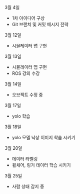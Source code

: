 3월 4일

- 1차 아이디어 구상
- Git 브랜치 및 커밋 메시지 전략

3월 12일

- 시뮬레이터 맵 구현

3월 13일

- 시뮬레이터 맵 구현
- ROS 강의 수강

3월 14일

- 오브젝트 수정 중

3월 17일

- yolo 학습

3월 18일

- yolo 모델 낙상 이미지 학습 시키기

3월 20일

- 데이터 라벨링
- 휠체어, 링거 데이터 학습 시키기

3월 25일

- 사람 상태 감지 중
